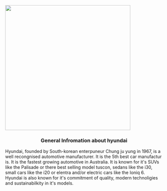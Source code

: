 <!DOCTYPE html>
<html>
<body>

<image src="hyundai.jpg" width="400" height="400" />


<h3 align="center"> General Infromation about hyundai </h3>
<p align="left"> Hyundai, founded by  South-korean enterpuneur Chung ju yung in 1967, is a well recongnised automotive manufacturer. It is the 5th best car manufactur is. It is the fastest growing automotive in Australia. It is known for it's SUVs like the Palisade or there best selling model tuscon, sedans like the i30, small cars like the i20 or elentra and/or electric cars like the Ioniq 6. Hyundai is also known for it's commitment of quality, modern technoligies and sustainabilkity in it's models. </p>
